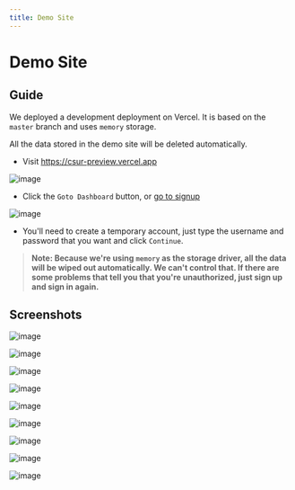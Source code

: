 ```yaml
---
title: Demo Site
---
```


# Demo Site

## Guide

We deployed a development deployment on Vercel. It is based on the `master` branch and uses `memory` storage.

All the data stored in the demo site will be deleted automatically.

- Visit https://csur-preview.vercel.app

  
![image](https://github.com/ocoke/csur-site/assets/71591824/5cbad18d-5f59-449e-8579-6c4ee0fe8418)


- Click the `Goto Dashboard` button, or [go to signup](https://csur-preview.vercel.app/sign-up)

![image](https://github.com/ocoke/csur-site/assets/71591824/13e77354-4976-41bf-8b53-83f4b1fdb289)


- You'll need to create a temporary account, just type the username and password that you want and click `Continue`.

> **Note: Because we're using `memory` as the storage driver, all the data will be wiped out automatically. We can't control that. If there are some problems that tell you that you're unauthorized, just sign up and sign in again.**

## Screenshots

![image](https://github.com/ocoke/csur-site/assets/71591824/e1df7f3e-3367-4f44-bf56-0af30b51a942)

![image](https://github.com/ocoke/csur-site/assets/71591824/37e77edb-a53f-4378-9c1c-205a9a82590f)


![image](https://github.com/ocoke/csur-site/assets/71591824/fa34fdec-d93c-4313-b6bf-dfb67cc317d1)


![image](https://github.com/ocoke/csur-site/assets/71591824/46d80691-d6a9-4adc-8ced-991c48ad7398)

![image](https://github.com/ocoke/csur-site/assets/71591824/1157e075-6c6e-492b-a7d4-786bef5d03b4)

![image](https://github.com/ocoke/csur-site/assets/71591824/e3290ba0-a858-4c52-8fcd-37d9a93d50b1)

![image](https://github.com/ocoke/csur-site/assets/71591824/04338631-c62c-49e2-a30a-d1b71d76787b)

![image](https://github.com/ocoke/csur-site/assets/71591824/45e6bd68-ec95-4152-8cde-124da47f6aab)

![image](https://github.com/ocoke/csur-site/assets/71591824/7eaa8594-6d97-40bf-bbd4-5443f43a921f)







